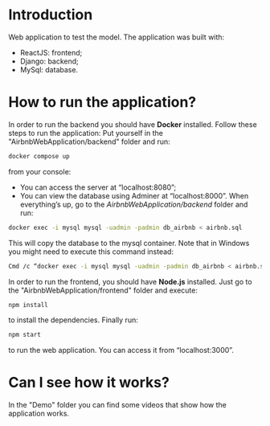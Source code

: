 # Introduction
Web application to test the model. The application was built with:
- ReactJS: frontend;
- Django: backend;
- MySql: database.

# How to run the application?
In order to run the backend you should have <strong>Docker</strong> installed. Follow these steps to run the application:
Put yourself in the "AirbnbWebApplication/backend" folder and run:
```sh
docker compose up
```
from your console:
- You can access the server at “localhost:8080”;
- You can view the database using Adminer at “localhost:8000”.
When everything’s up, go to the <em>AirbnbWebApplication/backend</em> folder and run:
```sh
docker exec -i mysql mysql -uadmin -padmin db_airbnb < airbnb.sql
```
This will copy the database to the mysql container. Note that in Windows you might need to execute this command instead:
```sh
Cmd /c “docker exec -i mysql mysql -uadmin -padmin db_airbnb < airbnb.sql”
```

In order to run the frontend, you should have <strong>Node.js</strong> installed. Just go to the "AirbnbWebApplication/frontend" folder and execute:
```sh
npm install
```
to install the dependencies. Finally run:
```sh
npm start
```
to run the web application. You can access it from “localhost:3000”.

# Can I see how it works?
In the "Demo" folder you can find some videos that show how the application works.